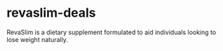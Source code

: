 # revaslim-deals
RevaSlim is a dietary supplement formulated to aid individuals looking to lose weight naturally.
